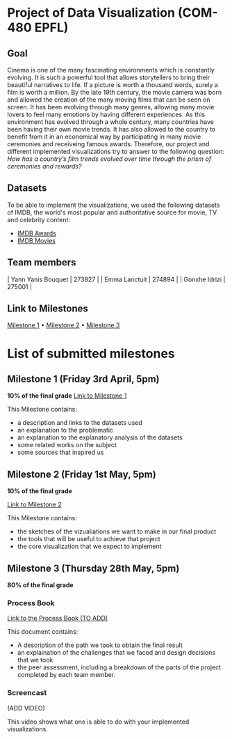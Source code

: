 # Project of Data Visualization (COM-480 EPFL)

## Goal
Cinema is one of the many fascinating environments which is constantly evolving. It is such a powerful tool that allows storytellers to bring their beautiful narratives to life. If a picture is worth a thousand words, surely a film is worth a million.
By the late 19th century, the movie camera was born and allowed the creation of the many moving films that can be seen on screen. It has been evolving through many genres, allowing many movie lovers to feel many emotions by having different experiences.
As this environment has evolved through a whole century, many countries have been having their own movie trends. It has also allowed to the country to benefit from it in an economical way by participating in many movie ceremonies and receiveing famous awards.
Therefore, our project and different implemented visualizations try to answer to the following question: *How has a country’s film trends evolved over time through the prism of ceremonies and rewards?*

## Datasets
To be able to implement the visualizations, we used the following datasets of IMDB, the world's most popular and authoritative source for movie, TV and celebrity content:
* [IMDB Awards](https://www.kaggle.com/iwooloowi/film-awards-imdb)
* [IMDB Movies](https://www.kaggle.com/stefanoleone992/imdb-extensive-dataset)


## Team members
| Yann Yanis Bouquet | 273827 |
| Emma Lanctuit | 274894 |
| Gonxhe Idrizi | 275001 |

## Link to Milestones
[Milestone 1](#milestone-1-friday-3rd-april-5pm) • [Milestone 2](#milestone-2-friday-1st-may-5pm) • [Milestone 3](#milestone-3-thursday-28th-may-5pm)


# List of submitted milestones
## Milestone 1 (Friday 3rd April, 5pm)
**10% of the final grade**
[Link to Milestone 1](./Milestones/Milestone1.pdf)

This Milestone contains:
* a description and links to the datasets used
* an explanation to the problematic
* an explanation to the explanatory analysis of the datasets
* some related works on the subject
* some sources that inspired us

## Milestone 2 (Friday 1st May, 5pm)

**10% of the final grade**

[Link to Milestone 2](./Milestones/Milestone2.pdf)

This Milestone contains:
* the sketches of the vizualiations we want to make in our final product
* the tools that will be useful to achieve that project
* the core visualization that we expect to implement

## Milestone 3 (Thursday 28th May, 5pm)

**80% of the final grade**
### Process Book
[Link to the Process Book (TO ADD)](./Milestones/Milestone2.pdf)

This document contains:
* A description of the path we took to obtain the final result
* an explaination of the challenges that we faced and design decisions that we took
* the peer assessment, including a breakdown of the parts of the project completed by each team member.

### Screencast

(ADD VIDEO)

This video shows what one is able to do with your implemented visualizations.



